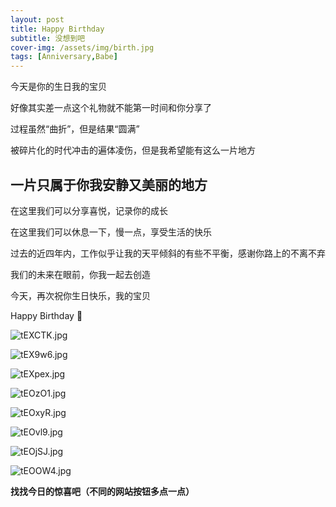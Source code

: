 ```yaml
---
layout: post
title: Happy Birthday
subtitle: 没想到吧
cover-img: /assets/img/birth.jpg
tags: [Anniversary,Babe]
---
```


今天是你的生日我的宝贝

好像其实差一点这个礼物就不能第一时间和你分享了

过程虽然“曲折”，但是结果“圆满”

被碎片化的时代冲击的遍体凌伤，但是我希望能有这么一片地方

## 一片只属于你我安静又美丽的地方

在这里我们可以分享喜悦，记录你的成长

在这里我们可以休息一下，慢一点，享受生活的快乐

过去的近四年内，工作似乎让我的天平倾斜的有些不平衡，感谢你路上的不离不弃

我们的未来在眼前，你我一起去创造

今天，再次祝你生日快乐，我的宝贝

Happy Birthday 🎂


![tEXCTK.jpg](https://s1.ax1x.com/2020/05/27/tEXCTK.jpg)

![tEX9w6.jpg](https://s1.ax1x.com/2020/05/27/tEX9w6.jpg)

![tEXpex.jpg](https://s1.ax1x.com/2020/05/27/tEXpex.jpg)

![tEOzO1.jpg](https://s1.ax1x.com/2020/05/27/tEOzO1.jpg)

![tEOxyR.jpg](https://s1.ax1x.com/2020/05/27/tEOxyR.jpg)

![tEOvl9.jpg](https://s1.ax1x.com/2020/05/27/tEOvl9.jpg)

![tEOjSJ.jpg](https://s1.ax1x.com/2020/05/27/tEOjSJ.jpg)

![tEOOW4.jpg](https://s1.ax1x.com/2020/05/27/tEOOW4.jpg)



**找找今日的惊喜吧（不同的网站按钮多点一点）**
